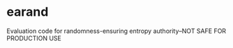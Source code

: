 earand
======

Evaluation code for randomness-ensuring entropy authority–NOT SAFE FOR PRODUCTION USE 
